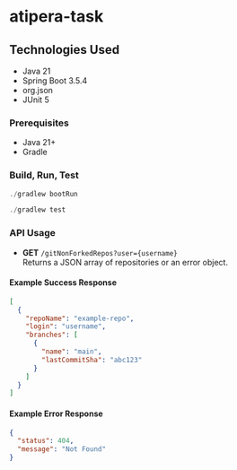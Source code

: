# atipera-task

## Technologies Used

- Java 21
- Spring Boot 3.5.4
- org.json
- JUnit 5

### Prerequisites

- Java 21+
- Gradle

### Build, Run, Test

```powershell
./gradlew bootRun

./gradlew test
```

### API Usage

- **GET** `/gitNonForkedRepos?user={username}`  
  Returns a JSON array of repositories or an error object.

#### Example Success Response

```json
[
  {
    "repoName": "example-repo",
    "login": "username",
    "branches": [
      {
        "name": "main",
        "lastCommitSha": "abc123"
      }
    ]
  }
]
```

#### Example Error Response

```json
{
  "status": 404,
  "message": "Not Found"
}
```